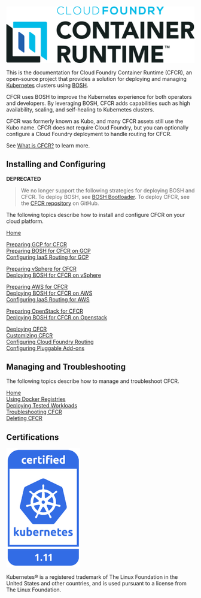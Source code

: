 #

![CFCR Logo](./images/common/cfcr-full.png)

This is the documentation for Cloud Foundry Container Runtime (CFCR), an open-source project that provides a solution for deploying and managing [Kubernetes](https://kubernetes.io/docs/home/) clusters using [BOSH](https://bosh.io/docs).

CFCR uses BOSH to improve the Kubernetes experience for both operators and developers. By leveraging BOSH, CFCR adds capabilities such as high availability, scaling, and self-healing to Kubernetes clusters.

CFCR was formerly known as Kubo, and many CFCR assets still use the Kubo name. CFCR does not require Cloud Foundry, but you can optionally configure a Cloud Foundry deployment to handle routing for CFCR.

See [What is CFCR?](./overview/what-is-cfcr/) to learn more.

## Installing and Configuring

**DEPRECATED**
>We no longer support the following strategies for deploying BOSH and CFCR.
To deploy BOSH, see [BOSH Bootloader](https://github.com/cloudfoundry/bosh-bootloader).
To deploy CFCR, see the [CFCR repository](https://github.com/cloudfoundry-incubator/kubo-release) on GitHub.

The following topics describe how to install and configure CFCR on your cloud platform.

[Home](./installing/)

[Preparing GCP for CFCR](./installing/gcp/)  
[Preparing BOSH for CFCR on GCP](./installing/gcp/deploying-bosh-gcp/)  
[Configuring IaaS Routing for GCP](./installing/gcp/routing-gcp/)  

[Preparing vSphere for CFCR](./installing/vsphere/)  
[Deploying BOSH for CFCR on vSphere](./installing/vsphere/deploying-bosh-vsphere/)

[Preparing AWS for CFCR](./installing/aws/)  
[Deploying BOSH for CFCR on AWS](./installing/aws/deploying-bosh-aws/)  
[Configuring IaaS Routing for AWS](./installing/aws/routing-aws/)  

[Preparing OpenStack for CFCR](./installing/openstack/)  
[Deploying BOSH for CFCR on Openstack](./installing/openstack/)  

[Deploying CFCR](./installing/deploying-cfcr/)  
[Customizing CFCR](./installing/customizing-cfcr/)  
[Configuring Cloud Foundry Routing](./installing/cf-routing/)   
[Configuring Pluggable Add-ons](./installing/pluggable-addons/)

## Managing and Troubleshooting

The following topics describe how to manage and troubleshoot CFCR.

[Home](./managing/)  
[Using Docker Registries](./managing/using-docker/)  
[Deploying Tested Workloads](./managing/tested-workloads/)  
[Troubleshooting CFCR](./managing/troubleshooting/)  
[Deleting CFCR](./managing/deleting/)

## Certifications

<img alt="Kubernetes 1.11 Certification logo" src="https://github.com/cncf/artwork/raw/master/kubernetes/certified-kubernetes/1.11/color/certified-kubernetes-1.11-color.png" width="198px">

Kubernetes® is a registered trademark of The Linux Foundation in the United States and other countries, and is used pursuant to a license from The Linux Foundation.
